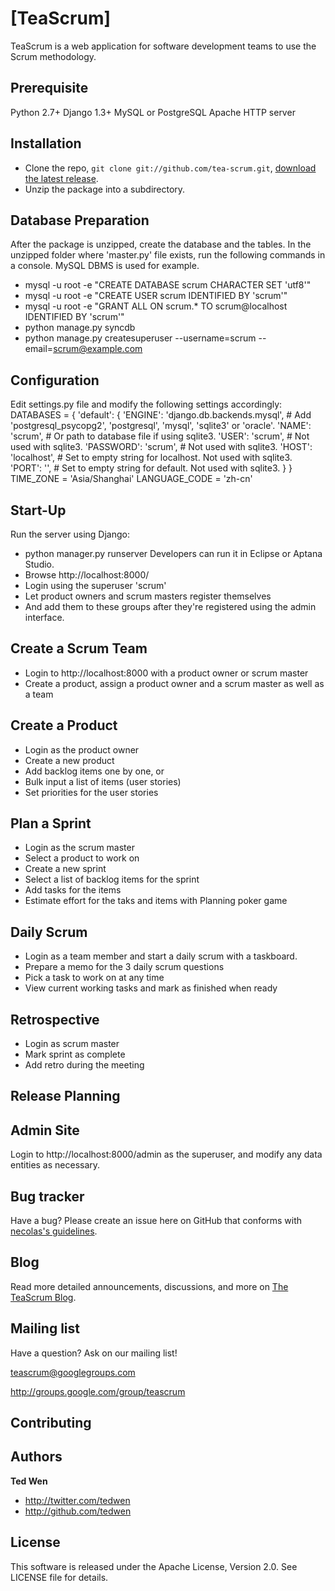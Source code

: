 [TeaScrum]
==========

TeaScrum is a web application for software development teams to use the Scrum methodology.


Prerequisite
------------

Python 2.7+
Django 1.3+
MySQL or PostgreSQL
Apache HTTP server

Installation
------------

+ Clone the repo, `git clone git://github.com/tea-scrum.git`, [download the latest release](https://github.com/tea-scrum/zipball/master).
+ Unzip the package into a subdirectory.

Database Preparation
--------------------

After the package is unzipped, create the database and the tables. In the unzipped folder where 'master.py' file exists, run the following commands in a console.
MySQL DBMS is used for example.

+ mysql -u root -e "CREATE DATABASE scrum CHARACTER SET 'utf8'"
+ mysql -u root -e "CREATE USER scrum IDENTIFIED BY 'scrum'"
+ mysql -u root -e "GRANT ALL ON scrum.* TO scrum@localhost IDENTIFIED BY 'scrum'"
+ python manage.py syncdb
+ python manage.py createsuperuser --username=scrum --email=scrum@example.com


Configuration
-------------

Edit settings.py file and modify the following settings accordingly:
DATABASES = {
    'default': {
        'ENGINE': 'django.db.backends.mysql', # Add 'postgresql_psycopg2', 'postgresql', 'mysql', 'sqlite3' or 'oracle'.
        'NAME': 'scrum',                      # Or path to database file if using sqlite3.
        'USER': 'scrum',                      # Not used with sqlite3.
        'PASSWORD': 'scrum',                  # Not used with sqlite3.
        'HOST': 'localhost',                      # Set to empty string for localhost. Not used with sqlite3.
        'PORT': '',                      # Set to empty string for default. Not used with sqlite3.
    }
}
TIME_ZONE = 'Asia/Shanghai'
LANGUAGE_CODE = 'zh-cn'


Start-Up
--------

Run the server using Django:
+ python manager.py runserver
Developers can run it in Eclipse or Aptana Studio.
+ Browse http://localhost:8000/
+ Login using the superuser 'scrum'
+ Let product owners and scrum masters register themselves
+ And add them to these groups after they're registered using the admin interface.
 

Create a Scrum Team
-------------------

+ Login to http://localhost:8000 with a product owner or scrum master
+ Create a product, assign a product owner and a scrum master as well as a team

Create a Product
----------------

+ Login as the product owner
+ Create a new product
+ Add backlog items one by one, or
+ Bulk input a list of items (user stories)
+ Set priorities for the user stories

Plan a Sprint
-------------

+ Login as the scrum master
+ Select a product to work on
+ Create a new sprint
+ Select a list of backlog items for the sprint
+ Add tasks for the items
+ Estimate effort for the taks and items with Planning poker game

Daily Scrum
-----------
+ Login as a team member and start a daily scrum with a taskboard.
+ Prepare a memo for the 3 daily scrum questions
+ Pick a task to work on at any time
+ View current working tasks and mark as finished when ready

Retrospective
-------------

+ Login as scrum master
+ Mark sprint as complete
+ Add retro during the meeting

Release Planning
----------------


Admin Site
----------
Login to http://localhost:8000/admin as the superuser, and modify any data entities as necessary.


Bug tracker
-----------

Have a bug? Please create an issue here on GitHub that conforms with [necolas's guidelines](https://github.com/necolas/issue-guidelines).



Blog
----

Read more detailed announcements, discussions, and more on [The TeaScrum Blog](http://).



Mailing list
------------

Have a question? Ask on our mailing list!

teascrum@googlegroups.com

http://groups.google.com/group/teascrum



Contributing
------------




Authors
-------

**Ted Wen**

+ http://twitter.com/tedwen
+ http://github.com/tedwen

License
-------

This software is released under the Apache License, Version 2.0.  See LICENSE file for details.
